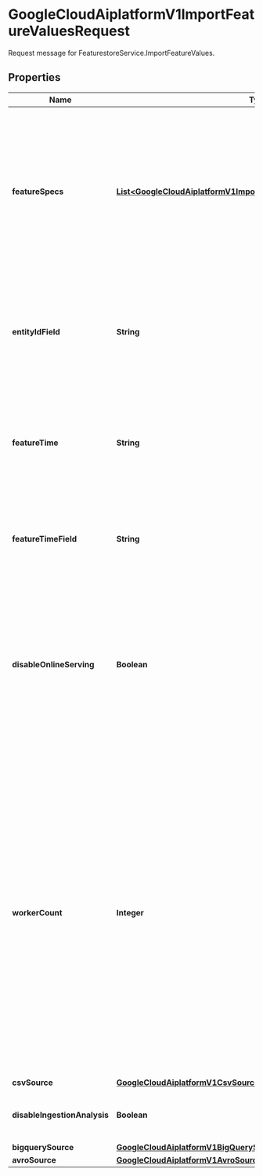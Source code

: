 

# GoogleCloudAiplatformV1ImportFeatureValuesRequest

Request message for FeaturestoreService.ImportFeatureValues.

## Properties

| Name | Type | Description | Notes |
|------------ | ------------- | ------------- | -------------|
|**featureSpecs** | [**List&lt;GoogleCloudAiplatformV1ImportFeatureValuesRequestFeatureSpec&gt;**](GoogleCloudAiplatformV1ImportFeatureValuesRequestFeatureSpec.md) | Required. Specifications defining which Feature values to import from the entity. The request fails if no feature_specs are provided, and having multiple feature_specs for one Feature is not allowed. |  [optional] |
|**entityIdField** | **String** | Source column that holds entity IDs. If not provided, entity IDs are extracted from the column named entity_id. |  [optional] |
|**featureTime** | **String** | Single Feature timestamp for all entities being imported. The timestamp must not have higher than millisecond precision. |  [optional] |
|**featureTimeField** | **String** | Source column that holds the Feature timestamp for all Feature values in each entity. |  [optional] |
|**disableOnlineServing** | **Boolean** | If set, data will not be imported for online serving. This is typically used for backfilling, where Feature generation timestamps are not in the timestamp range needed for online serving. |  [optional] |
|**workerCount** | **Integer** | Specifies the number of workers that are used to write data to the Featurestore. Consider the online serving capacity that you require to achieve the desired import throughput without interfering with online serving. The value must be positive, and less than or equal to 100. If not set, defaults to using 1 worker. The low count ensures minimal impact on online serving performance. |  [optional] |
|**csvSource** | [**GoogleCloudAiplatformV1CsvSource**](GoogleCloudAiplatformV1CsvSource.md) |  |  [optional] |
|**disableIngestionAnalysis** | **Boolean** | If true, API doesn&#39;t start ingestion analysis pipeline. |  [optional] |
|**bigquerySource** | [**GoogleCloudAiplatformV1BigQuerySource**](GoogleCloudAiplatformV1BigQuerySource.md) |  |  [optional] |
|**avroSource** | [**GoogleCloudAiplatformV1AvroSource**](GoogleCloudAiplatformV1AvroSource.md) |  |  [optional] |



